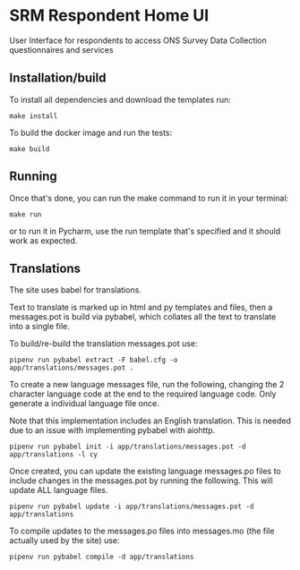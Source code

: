 # SRM Respondent Home UI
User Interface for respondents to access ONS Survey Data Collection questionnaires and services

## Installation/build
To install all dependencies and download the templates run:
```shell
make install
```

To build the docker image and run the tests:
```shell
make build
```

## Running

Once that's done, you can run the make command to run it in your terminal:
```shell
make run
```

or to run it in Pycharm, use the run template that's specified and it should work as expected.

## Translations
The site uses babel for translations.

Text to translate is marked up in html and py templates and files, then a messages.pot is build via pybabel, which collates all the text to translate into a single file.

To build/re-build the translation messages.pot use:

```
pipenv run pybabel extract -F babel.cfg -o app/translations/messages.pot .
```
    
To create a new language messages file, run the following, changing the 2 character language code at the end to the required language code. Only generate a individual language file once.

Note that this implementation includes an English translation. This is needed due to an issue with implementing pybabel with aiohttp.

```
pipenv run pybabel init -i app/translations/messages.pot -d app/translations -l cy
```

Once created, you can update the existing language messages.po files to include changes in the messages.pot by running the following. This will update ALL language files.

```
pipenv run pybabel update -i app/translations/messages.pot -d app/translations
```
    
To compile updates to the messages.po files into messages.mo (the file actually used by the site) use:

```
pipenv run pybabel compile -d app/translations
```
